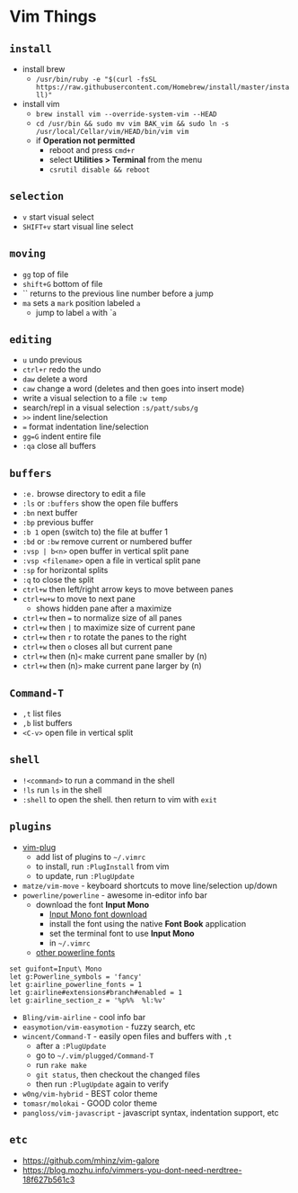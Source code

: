 # Vim Things

## `install`
* install brew
  * `/usr/bin/ruby -e "$(curl -fsSL https://raw.githubusercontent.com/Homebrew/install/master/install)"`
* install vim
  * `brew install vim --override-system-vim --HEAD`
  * `cd /usr/bin && sudo mv vim BAK_vim && sudo ln -s /usr/local/Cellar/vim/HEAD/bin/vim vim`
  * if __Operation not permitted__
    * reboot and press `cmd+r`
    * select __Utilities > Terminal__ from the menu
    * `csrutil disable && reboot`
## `selection`
* `v` start visual select
* `SHIFT+v` start visual line select

## `moving`
* `gg` top of file
* `shift+G` bottom of file
* \`\` returns to the previous line number before a jump
* `ma` sets a `mark` position labeled `a`
  * jump to label `a` with \``a`

## `editing`
* `u` undo previous 
* `ctrl+r` redo the undo 
* `daw` delete a word
* `caw` change a word (deletes and then goes into insert mode)
* write a visual selection to a file `:w temp`
* search/repl in a visual selection `:s/patt/subs/g`
* `>>` indent line/selection
* `=` format indentation line/selection
* `gg=G` indent entire file
* `:qa` close all buffers

## `buffers`
* `:e.` browse directory to edit a file
* `:ls` or `:buffers` show the open file buffers
* `:bn` next buffer
* `:bp` previous buffer
* `:b 1` open (switch to) the file at buffer 1
* `:bd` or `:bw` remove current or numbered buffer
* `:vsp | b<n>` open buffer <n> in vertical split pane
* `:vsp <filename>` open a file in vertical split pane
* `:sp` for horizontal splits
* `:q` to close the split
* `ctrl+w` then left/right arrow keys to move between panes
* `ctrl+w+w` to move to next pane
   * shows hidden pane after a maximize
* `ctrl+w` then `=` to normalize size of all panes
* `ctrl+w` then `|` to maximize size of current pane
* `ctrl+w` then `r` to rotate the panes to the right
* `ctrl+w` then `o` closes all but current pane
* `ctrl+w` then (n)`<` make current pane smaller by (n) 
* `ctrl+w` then (n)`>` make current pane larger by (n)

## `Command-T`
* `,t` list files
* `,b` list buffers
* `<C-v>` open file in vertical split

## `shell`
* `!<command>` to run a command in the shell
* `!ls` run `ls` in the shell
* `:shell` to open the shell. then return to vim with `exit`

## `plugins`
* [vim-plug](https://github.com/junegunn/vim-plug)
   * add list of plugins to `~/.vimrc`
   * to install, run `:PlugInstall` from vim
   * to update, run `:PlugUpdate`
* `matze/vim-move` - keyboard shortcuts to move line/selection up/down
* `powerline/powerline` - awesome in-editor info bar
  * download the font __Input Mono__
    * [Input Mono font download](http://input.fontbureau.com/download/)
    * install the font using the native __Font Book__ application
    * set the terminal font to use __Input Mono__
    * in `~/.vimrc`
  * [other powerline fonts](https://github.com/powerline/fonts)

```shell
set guifont=Input\ Mono
let g:Powerline_symbols = 'fancy'
let g:airline_powerline_fonts = 1 
let g:airline#extensions#branch#enabled = 1 
let g:airline_section_z = '%p%%  %l:%v'
```

* `Bling/vim-airline` - cool info bar 
* `easymotion/vim-easymotion` - fuzzy search, etc
* `wincent/Command-T` - easily open files and buffers with `,t`
   * after a `:PlugUpdate`
   * go to `~/.vim/plugged/Command-T`
   * run `rake make`
   * `git status`, then checkout the changed files
   * then run `:PlugUpdate` again to verify
* `w0ng/vim-hybrid` - BEST color theme
* `tomasr/molokai` - GOOD color theme
* `pangloss/vim-javascript` - javascript syntax, indentation support, etc

## `etc`

* https://github.com/mhinz/vim-galore
* https://blog.mozhu.info/vimmers-you-dont-need-nerdtree-18f627b561c3
